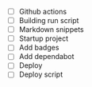 * [ ] Github actions
* [ ] Building run script
* [ ] Markdown snippets
* [ ] Startup project
* [ ] Add badges 
* [ ] Add dependabot
* [ ] Deploy
* [ ] Deploy script